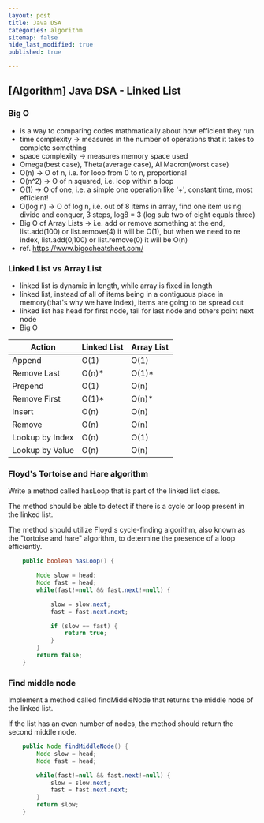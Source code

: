 ```yaml
---
layout: post
title: Java DSA
categories: algorithm
sitemap: false
hide_last_modified: true
published: true

---
```

## [Algorithm] Java DSA - Linked List

### Big O
* is a way to comparing codes mathmatically about how efficient they run.
* time complexity -> measures in the number of operations that it takes to complete something
* space complexity -> measures memory space used
* Omega(best case), Theta(average case), Al Macron(worst case)
* O(n) -> O of n, i.e. for loop from 0 to n, proportional
* O(n^2) -> O of n squared, i.e. loop within a loop
* O(1) -> O of one, i.e. a simple one operation like '+', constant time, most efficient!
* O(log n) -> O of log n, i.e. out of 8 items in array, find one item using divide and conquer, 3 steps, log8 = 3 (log sub two of eight equals three)
* Big O of Array Lists -> i.e. add or remove something at the end, list.add(100) or list.remove(4) it will be O(1), but when we need to re index, list.add(0,100) or list.remove(0) it will be O(n)
* ref. https://www.bigocheatsheet.com/

### Linked List vs Array List
* linked list is dynamic in length, while array is fixed in length
* linked list, instead of all of items being in a contiguous place in memory(that's why we have index), items are going to be spread out
* linked list has head for first node, tail for last node and others point next node
* Big O 

| Action       | Linked List | Array List  |
| -----------  | ----------- | ----------- |
| Append       | O(1)        | O(1)        |
| Remove Last  | O(n)*       | O(1)*       |
| Prepend      | O(1)        | O(n)        |
| Remove First | O(1)*       | O(n)*       |
| Insert       | O(n)        | O(n)        |
| Remove       | O(n)        | O(n)        |
| Lookup by Index | O(n)        | O(1)        |
| Lookup by Value | O(n)        | O(n)        |

###  Floyd's Tortoise and Hare algorithm
Write a method called hasLoop that is part of the linked list class.

The method should be able to detect if there is a cycle or loop present in the linked list.

The method should utilize Floyd's cycle-finding algorithm, also known as the "tortoise and hare" algorithm, to determine the presence of a loop efficiently.

~~~java
    public boolean hasLoop() {

        Node slow = head;
        Node fast = head;
        while(fast!=null && fast.next!=null) {

            slow = slow.next;
            fast = fast.next.next;

            if (slow == fast) {
                return true;
            }
        }
        return false;
    }
~~~

### Find middle node
Implement a method called findMiddleNode that returns the middle node of the linked list.

If the list has an even number of nodes, the method should return the second middle node.

~~~java
    public Node findMiddleNode() {
        Node slow = head;
        Node fast = head;

        while(fast!=null && fast.next!=null) {
            slow = slow.next;
            fast = fast.next.next;
        }
        return slow;
    }
~~~
